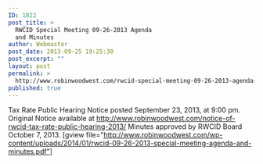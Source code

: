 ```yaml
---
ID: 1822
post_title: >
  RWCID Special Meeting 09-26-2013 Agenda
  and Minutes
author: Webmaster
post_date: 2013-09-25 19:25:30
post_excerpt: ""
layout: post
permalink: >
  http://www.robinwoodwest.com/rwcid-special-meeting-09-26-2013-agenda-and-minutes/
published: true
---
```

Tax Rate Public Hearing
Notice posted September 23, 2013, at 9:00 pm.
Original Notice available at <a href="http://www.robinwoodwest.com/notice-of-rwcid-tax-rate-public-hearing-2013/" title="Notice of RWCID Tax Rate Public Hearing" target="_blank">http://www.robinwoodwest.com/notice-of-rwcid-tax-rate-public-hearing-2013/</a>
Minutes approved by RWCID Board October 7, 2013.
[gview file="http://www.robinwoodwest.com/wp-content/uploads/2014/01/rwcid-09-26-2013-special-meeting-agenda-and-minutes.pdf"]